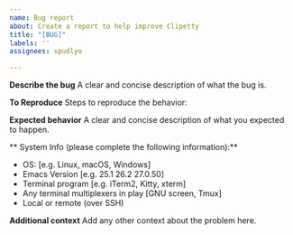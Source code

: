 ```yaml
---
name: Bug report
about: Create a report to help improve Clipetty
title: "[BUG]"
labels: ''
assignees: spudlyo

---
```


**Describe the bug**
A clear and concise description of what the bug is.

**To Reproduce**
Steps to reproduce the behavior:

**Expected behavior**
A clear and concise description of what you expected to happen.

** System Info (please complete the following information):**
 - OS: [e.g. Linux, macOS, Windows]
 - Emacs Version [e.g. 25.1 26.2 27.0.50]
 - Terminal program [e.g. iTerm2, Kitty, xterm]
 - Any terminal multiplexers in play [GNU screen, Tmux]
 - Local or remote (over SSH)

**Additional context**
Add any other context about the problem here.

